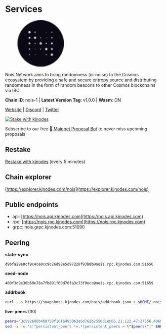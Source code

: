 # Services

<figure><img src="https://raw.githubusercontent.com/kj89/cosmos-images/main/logos/nois.png" width="150" alt=""><figcaption></figcaption></figure>

Nois Network aims to bring randomness (or noise)  to the Cosmos ecosystem by providing a safe and  secure entropy source and distributing randomness  in the form of random beacons to other Cosmos blockchains via IBC.

**Chain ID**: nois-1 | **Latest Version Tag**: v1.0.0 | **Wasm**: ON

[Website](https://nois.network) | [Discord](https://discord.gg/dHdpwtEb6F) | [Twitter](https://twitter.com/NoisRNG)

[![Stake with kjnodes](https://i.ibb.co/cr44Q8j/button-stake-with-kjnodes.png)](https://restake.app/nois/noisvaloper1fe7ju873fkknmfrmytaft93y5rlf0xcrqtp39k)

Subscribe to our free [🤖 Mainnet Proposal Bot](https://t.me/kjnodes_proposal_bot) to never miss upcoming proposals

## Restake

[Restake with kjnodes](https://restake.app/nois/noisvaloper1fe7ju873fkknmfrmytaft93y5rlf0xcrqtp39k) (every 5 minutes)
## Chain explorer
[https://explorer.kjnodes.com/nois](https://explorer.kjnodes.com/nois)

## Public endpoints

* api: [https://nois.api.kjnodes.com](https://nois.api.kjnodes.com)
* rpc: [https://nois.rpc.kjnodes.com](https://nois.rpc.kjnodes.com)
* grpc: nois.grpc.kjnodes.com:51090

## Peering

**state-sync**

```text
d9bfa29e0cf9c4ce0cc9c26d98e5d97228f93b0b@nois.rpc.kjnodes.com:51656
```

**seed-node**

```text
400f3d9e30b69e78a7fb891f60d76fa3c73f0ecc@nois.rpc.kjnodes.com:51659
```

**addrbook**
```bash
curl -Ls https://snapshots.kjnodes.com/nois/addrbook.json > $HOME/.noisd/config/addrbook.json
```

**live-peers** (30)
```bash
peers="3c5926d0b4b8750f16f6495063e6d762b2556d1e@65.21.122.47:27656,40692288807db7ac022e24e9247cd60e7fc995c7@81.0.248.57:17356,6eb54f48d03c2da8ab354c99ba25c80ccdeb5127@37.27.0.53:26656,95eeb1ac374e4144b05b36f6c5986472e7ef698f@135.181.209.51:26786,2e1d9305a5be27fc708ea7bc2fade939be1259e6@65.108.82.62:51656,c98c58a8cd821f8814bb995d30299e76abb485aa@142.132.194.157:26456,d4f30672ef58f234fd13b503f7ca3d32ffc4e7a2@45.63.104.164:26656,8ec2fee6c37c07cc5af57ec870015a0191d4707d@65.108.65.36:51656,483678c263d8ceb45b11e450628928d05c641187@194.163.167.138:60656,ebc272824924ea1a27ea3183dd0b9ba713494f83@195.3.220.136:27286,acf21becb9397db3dc7ad29cd11993c8869d0ad3@65.21.52.246:26656,c86b0c3ffb4fa65b188ac68d2872a9d91559bce1@65.21.55.133:26656,83e530ade685efa61579eccd9f990462cd0ff36e@5.189.157.124:21656,b26e5ac4afbadf96ad31ee3aeb5e6557f2894037@65.108.199.222:30656,00852ba0bfdf20aac74369b1a5c43e50668c9738@135.181.128.114:17356,9d21af60ad2568ffcb55a0bd0eb03b6cfa2644c5@49.12.120.113:26656,5538f2c7fdbf5e1c71f456c07f863d82ee814935@95.217.154.80:26656,922d90c7ef1840c984fcfa387a491c8d3c4481dc@65.108.141.109:55656,ad53e98a88aa0c6f724b457ad6575b83c5f4a02b@167.235.15.19:30656,763f4cd38f0685616b6657d9a34c1cdbf01ca90c@212.23.222.109:26456,5cb88ba0649f0ae6e7bb7df9aa6a630702bd3643@91.107.192.45:26656,3daa2128d58d812f63a0c0cf5d19aeb14f811928@65.109.28.226:03656,0ede37f273933f5f9d6644f68e51128c6332c431@65.108.11.234:26656,1893178693fc4e376f8c093ae30e44e27619f79c@198.244.213.94:25156,d9bfa29e0cf9c4ce0cc9c26d98e5d97228f93b0b@65.109.88.38:51656,4b30ee179e4ae5184b0be901a848bbda6ddcdbb4@65.109.158.90:30656,33f354ba808b12dbc389511172d283863fdfed11@162.55.245.219:51656,dd7607ce23081b71310137221ebe4610c3114bea@57.128.20.163:17356,9620f8453f34270be5fa3d458968d8bd1c997430@95.70.184.178:29656,f03752476d5f328b26960e20b6101a68c3c9cd6d@65.109.112.170:27656"
sed -i -e "s|^persistent_peers *=.*|persistent_peers = \"$peers\"|" $HOME/.noisd/config/config.toml
```
